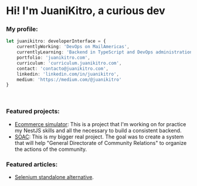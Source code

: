 <h1>Hi! I'm JuaniKitro, a curious dev</h1>

<h3>My profile:</h3>

```typescript
let juanikitro: developerInterface = {
	currentlyWorking: 'DevOps on MailAmericas',
	currentlyLearning: 'Backend in TypeScript and DevOps administration',
	portfolio: 'juanikitro.com',
	curriculum: 'curriculum.juanikitro.com',
	contact: 'contacto@juanikitro.com',
	linkedin: 'linkedin.com/in/juanikitro',
	medium: 'https://medium.com/@juanikitro'
}
```

<br />

<h3>Featured projects:</h3>

- [Ecommerce simulator](https://github.com/juanikitro/ecommerce-simulator): This is a project that I'm working on for practice my NestJS skills and all the necessary to build a consistent backend.
- [SOAC](https://github.com/juanikitro/Sistema-de-Organizaciones-de-Accion-Comunitaria): This is my bigger real project. The goal was to create a system that will help "General Directorate of Community Relations" to organize the actions of the community.

<h3>Featured articles:</h3>

- [Selenium standalone alternative](https://medium.com/@juanikitro/selenium-in-the-same-container-as-my-app-5a0ddb355f6a).
